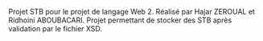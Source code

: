 Projet STB pour le projet de langage Web 2. Réalisé par Hajar ZEROUAL et Ridhoini ABOUBACARI.
Projet permettant de stocker des STB après validation par le fichier XSD.
